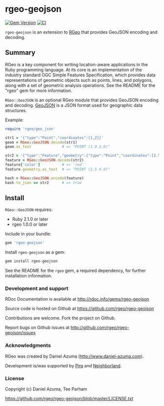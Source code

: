 # rgeo-geojson

[![Gem Version](https://badge.fury.io/rb/rgeo-geojson.svg)](http://badge.fury.io/rb/rgeo-geojson)
[![CI](https://github.com/rgeo/rgeo-geojson/workflows/CI/badge.svg)](https://github.com/rgeo/rgeo-geojson/actions?query=workflow%3ACI+branch%3Amaster+event%3Apush)

`rgeo-geojson` is an extension to [RGeo](https://github.com/rgeo/rgeo)
that provides GeoJSON encoding and decoding.

## Summary

RGeo is a key component for writing location-aware applications in the Ruby
programming language. At its core is an implementation of the industry
standard OGC Simple Features Specification, which provides data
representations of geometric objects such as points, lines, and polygons,
along with a set of geometric analysis operations. See the README for the
"rgeo" gem for more information.

`RGeo::GeoJSON` is an optional RGeo module that provides GeoJSON encoding
and decoding. [GeoJSON](http://geojson.org) is a JSON format used for
geographic data structures.

Example:

```ruby
require 'rgeo/geo_json'

str1 = '{"type":"Point","coordinates":[1,2]}'
geom = RGeo::GeoJSON.decode(str1)
geom.as_text              # => "POINT (1.0 2.0)"

str2 = '{"type":"Feature","geometry":{"type":"Point","coordinates":[2.5,4.0]},"properties":{"color":"red"}}'
feature = RGeo::GeoJSON.decode(str2)
feature['color']          # => 'red'
feature.geometry.as_text  # => "POINT (2.5 4.0)"

hash = RGeo::GeoJSON.encode(feature)
hash.to_json == str2      # => true
```

## Install

`RGeo::GeoJSON` requires:

* Ruby 2.1.0 or later
* rgeo 1.0.0 or later

Include in your bundle:

```ruby
gem 'rgeo-geojson'
```

Install `rgeo-geojson` as a gem:

```sh
gem install rgeo-geojson
```

See the README for the `rgeo` gem, a required dependency, for further installation information.

### Development and support

RDoc Documentation is available at http://rdoc.info/gems/rgeo-geojson

Source code is hosted on Github at https://github.com/rgeo/rgeo-geojson

Contributions are welcome. Fork the project on Github.

Report bugs on Github issues at http://github.com/rgeo/rgeo-geojson/issues

### Acknowledgments

RGeo was created by Daniel Azuma (http://www.daniel-azuma.com).

Development is/was supported by [Pirq](http://www.pirq.com) and
[Neighborland](https://neighborland.com).

### License

Copyright (c) Daniel Azuma, Tee Parham

https://github.com/rgeo/rgeo-geojson/blob/master/LICENSE.txt
